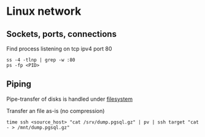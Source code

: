 Linux network
=============


Sockets, ports, connections
--------------------------

Find process listening on tcp ipv4 port 80

    ss -4 -tlnp | grep -w :80
    ps -fp <PID>


Piping
------

Pipe-transfer of disks is handled under [filesystem](filesystem.md)


Transfer an file as-is (no compression)

    time ssh <source_host> "cat /srv/dump.pgsql.gz" | pv | ssh target "cat - > /mnt/dump.pgsql.gz"


